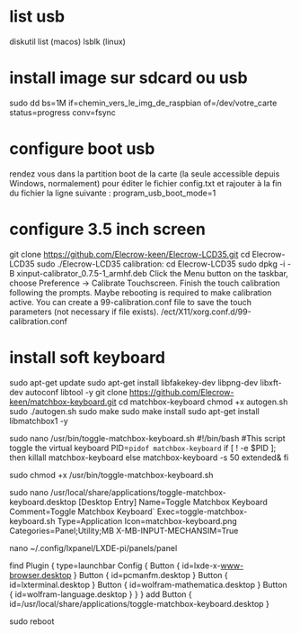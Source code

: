 # list usb
diskutil list (macos)
lsblk (linux)
# install image sur sdcard ou usb
sudo dd bs=1M if=chemin_vers_le_img_de_raspbian of=/dev/votre_carte status=progress conv=fsync
# configure boot usb
rendez vous dans la partition boot de la carte (la seule accessible depuis Windows, normalement) pour éditer le fichier config.txt et rajouter à la fin du fichier la ligne suivante :
program_usb_boot_mode=1

# configure 3.5 inch screen
git clone https://github.com/Elecrow-keen/Elecrow-LCD35.git
cd Elecrow-LCD35
sudo ./Elecrow-LCD35
calibration:
cd Elecrow-LCD35
sudo dpkg -i -B xinput-calibrator_0.7.5-1_armhf.deb
Click the Menu button on the taskbar, choose Preference -> Calibrate Touchscreen.
Finish the touch calibration following the prompts. Maybe rebooting is required to make calibration active.
You can create a 99-calibration.conf file to save the touch parameters (not necessary if file exists).
/ect/X11/xorg.conf.d/99-calibration.conf

# install soft keyboard
sudo apt-get update
sudo apt-get install libfakekey-dev libpng-dev libxft-dev autoconf libtool -y
git clone https://github.com/Elecrow-keen/matchbox-keyboard.git
cd matchbox-keyboard
chmod +x autogen.sh
sudo ./autogen.sh
sudo make
sudo make install
sudo apt-get install libmatchbox1 -y

sudo nano /usr/bin/toggle-matchbox-keyboard.sh
#!/bin/bash
#This script toggle the virtual keyboard
PID=`pidof matchbox-keyboard`
if [ ! -e $PID ]; then
killall matchbox-keyboard
else
matchbox-keyboard -s 50 extended&
fi

sudo chmod +x /usr/bin/toggle-matchbox-keyboard.sh

sudo nano /usr/local/share/applications/toggle-matchbox-keyboard.desktop
[Desktop Entry]
Name=Toggle Matchbox Keyboard
Comment=Toggle Matchbox Keyboard`
Exec=toggle-matchbox-keyboard.sh
Type=Application
Icon=matchbox-keyboard.png
Categories=Panel;Utility;MB
X-MB-INPUT-MECHANSIM=True

nano ~/.config/lxpanel/LXDE-pi/panels/panel

find 
Plugin {
  type=launchbar
  Config {
    Button {
      id=lxde-x-www-browser.desktop
    }
    Button {
      id=pcmanfm.desktop
    }
    Button {
      id=lxterminal.desktop
    }
    Button {
      id=wolfram-mathematica.desktop
    }
    Button {
      id=wolfram-language.desktop
    }
  }
}
add
Button {
    id=/usr/local/share/applications/toggle-matchbox-keyboard.desktop
    }

sudo reboot

